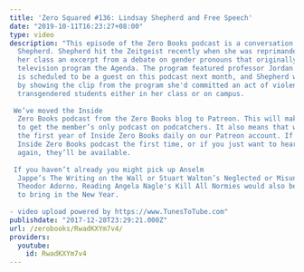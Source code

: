 ```yaml
---
title: 'Zero Squared #136: Lindsay Shepherd and Free Speech'
date: "2019-10-11T16:23:27+08:00"
type: video
description: "This episode of the Zero Books podcast is a conversation with the Lindsay
  Shepherd. Shepherd hit the Zeitgeist recently when she was reprimanded for showing
  her class an excerpt from a debate on gender pronouns that originally aired on the
  television program the Agenda. The program featured professor Jordan Peterson, who
  is scheduled to be a guest on this podcast next month, and Shepherd was told that
  by showing the clip from the program she'd committed an act of violence against
  transgendered students either in her class or on campus.  We’ve moved the Inside
  Zero Books podcast from the Zero Books blog to Patreon. This will make it easier
  to get the member’s only podcast on podcatchers. It also means that we’ll be repeating
  the first year of Inside Zero Books daily on our Patreon account. If you missed
  Inside Zero Books podcast the first time, or if you just want to hear the old episodes
  again, they’ll be available.  If you haven’t already you might pick up Anselm
  Jappe’s The Writing on the Wall or Stuart Walton’s Neglected or Misunderstood: Introducing
  Theodor Adorno. Reading Angela Nagle's Kill All Normies would also be a great way
  to bring in the New Year.  - video upload powered by https://www.TunesToTube.com"
publishdate: "2017-12-28T23:29:21.000Z"
url: /zerobooks/RwadKXYm7v4/
providers:
  youtube:
    id: RwadKXYm7v4
---
```

